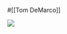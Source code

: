 #[[Tom DeMarco]]

![](https://m.media-amazon.com/images/I/51R-aLW2flL._SY291_BO1,204,203,200_QL40_ML2_.jpg)